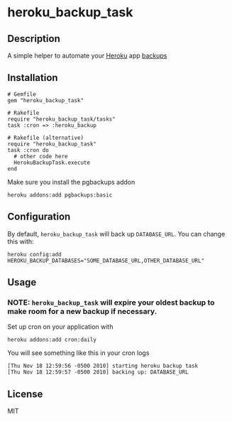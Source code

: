# heroku\_backup\_task

## Description

A simple helper to automate your [Heroku](http://heroku.com) app [backups](http://addons.heroku.com/pgbackups)

## Installation

    # Gemfile
    gem "heroku_backup_task"

    # Rakefile
    require "heroku_backup_task/tasks"
    task :cron => :heroku_backup

    # Rakefile (alternative)
    require "heroku_backup_task"
    task :cron do
      # other code here
      HerokuBackupTask.execute
    end

Make sure you install the pgbackups addon

    heroku addons:add pgbackups:basic

## Configuration

By default, `heroku_backup_task` will back up `DATABASE_URL`. You can change this with:

    heroku config:add HEROKU_BACKUP_DATABASES="SOME_DATABASE_URL,OTHER_DATABASE_URL"
    
## Usage

### NOTE: `heroku_backup_task` will expire your oldest backup to make room for a new backup if necessary.

Set up cron on your application with

    heroku addons:add cron:daily

You will see something like this in your cron logs

    [Thu Nov 18 12:59:56 -0500 2010] starting heroku backup task
    [Thu Nov 18 12:59:57 -0500 2010] backing up: DATABASE_URL

## License

MIT
